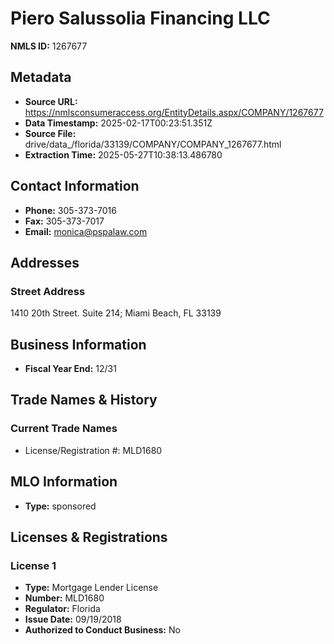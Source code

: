 # Piero Salussolia Financing LLC

**NMLS ID:** 1267677

## Metadata
- **Source URL:** https://nmlsconsumeraccess.org/EntityDetails.aspx/COMPANY/1267677
- **Data Timestamp:** 2025-02-17T00:23:51.351Z
- **Source File:** drive/data_/florida/33139/COMPANY/COMPANY_1267677.html
- **Extraction Time:** 2025-05-27T10:38:13.486780

## Contact Information
- **Phone:** 305-373-7016
- **Fax:** 305-373-7017
- **Email:** monica@pspalaw.com

## Addresses
### Street Address
1410 20th Street. Suite 214; Miami Beach, FL 33139

## Business Information
- **Fiscal Year End:** 12/31

## Trade Names & History
### Current Trade Names
- License/Registration #: MLD1680

## MLO Information
- **Type:** sponsored

## Licenses & Registrations

### License 1
- **Type:** Mortgage Lender License
- **Number:** MLD1680
- **Regulator:** Florida
- **Issue Date:** 09/19/2018
- **Authorized to Conduct Business:** No
